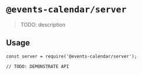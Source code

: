 # `@events-calendar/server`

> TODO: description

## Usage

```
const server = require('@events-calendar/server');

// TODO: DEMONSTRATE API
```
